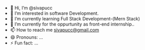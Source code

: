 - 👋 Hi, I’m @sivapucc
- 👀 I’m interested in software Development.
- 🌱 I’m currently learning Full Stack Development-(Mern Stack)
- 💞️ I’m currently for the oppurtunity as front-end internship..
- 📫 How to reach me sivapucc@gmail.com
- 😄 Pronouns: ...
- ⚡ Fun fact: ...

<!---
sivapucc/sivapucc is a ✨ special ✨ repository because its `README.md` (this file) appears on your GitHub profile.
You can click the Preview link to take a look at your changes.
--->
